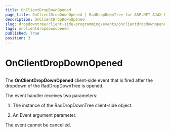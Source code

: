 ```yaml
---
title: OnClientDropDownOpened
page_title: OnClientDropDownOpened | RadDropDownTree for ASP.NET AJAX Documentation
description: OnClientDropDownOpened
slug: dropdowntree/client-side-programming/events/onclientdropdownopened
tags: onclientdropdownopened
published: True
position: 3
---
```


# OnClientDropDownOpened



## 

The **OnClientDropDownOpened** client-side event that is fired after the dropdown of the RadDropDownTree is opened.

The event handler receives two parameters:

1. The instance of the RadDropDownTree client-side object.

1. An Event argument parameter.

The event cannot be cancelled.
